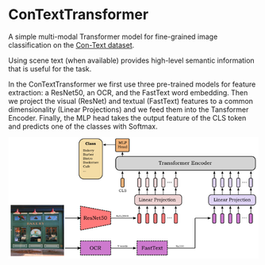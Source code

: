 # ConTextTransformer

A simple multi-modal Transformer model for fine-grained image classification on the [Con-Text dataset](https://staff.fnwi.uva.nl/s.karaoglu/datasetWeb/Dataset.html).

Using scene text (when available) provides high-level semantic information that is useful for the task.

In the ConTextTransformer we first use three pre-trained models for feature extraction: a ResNet50, an OCR, and the FastText word embedding. Then we project the visual (ResNet) and textual (FastText) features to a common dimensionality (Linear Projections) and we feed them into the Tansformer Encoder. Finally, the MLP head takes the output feature of the CLS token and predicts one of the classes with Softmax.

![ConTextTransformer diagram](./ConTextTransformer.png)
